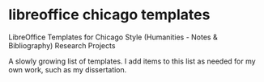# libreoffice chicago templates
 LibreOffice Templates for Chicago Style (Humanities - Notes & Bibliography) Research Projects

A slowly growing list of templates. I add items to this list as needed for my own work, such as my dissertation.
